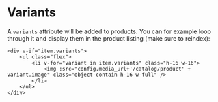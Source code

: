 # Variants

A `variants` attribute will be added to products. You can for example loop through it and display them in the product listing (make sure to reindex):

```
<div v-if="item.variants">
    <ul class="flex">
        <li v-for="variant in item.variants" class="h-16 w-16">
            <img :src="config.media_url+'/catalog/product' + variant.image" class="object-contain h-16 w-full" />
        </li>
    </ul>
</div>
```
